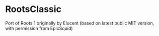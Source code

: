# RootsClassic
Port of Roots 1 originally by Elucent (based on latest public MIT version, with permission from EpicSquid)

